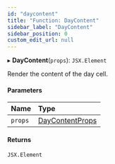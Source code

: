 ```yaml
---
id: "daycontent"
title: "Function: DayContent"
sidebar_label: "DayContent"
sidebar_position: 0
custom_edit_url: null
---
```


▸ **DayContent**(`props`): `JSX.Element`

Render the content of the day cell.

#### Parameters

| Name | Type |
| :------ | :------ |
| `props` | [DayContentProps](../interfaces/daycontentprops.md) |

#### Returns

`JSX.Element`
